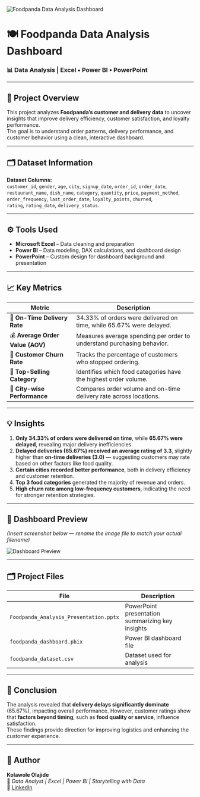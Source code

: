 ![Foodpanda Data Analysis Dashboard](Images/github_banner.png)

# 🍽️ Foodpanda Data Analysis Dashboard

### 📊 Data Analysis | Excel • Power BI • PowerPoint

---

## 🧠 Project Overview

This project analyzes **Foodpanda’s customer and delivery data** to uncover insights that improve delivery efficiency, customer satisfaction, and loyalty performance.  
The goal is to understand order patterns, delivery performance, and customer behavior using a clean, interactive dashboard.

---

## 🗂️ Dataset Information

**Dataset Columns:**  
`customer_id`, `gender`, `age`, `city`, `signup_date`, `order_id`, `order_date`,  
`restaurant_name`, `dish_name`, `category`, `quantity`, `price`, `payment_method`,  
`order_frequency`, `last_order_date`, `loyalty_points`, `churned`,  
`rating`, `rating_date`, `delivery_status`.

---

## ⚙️ Tools Used

- **Microsoft Excel** – Data cleaning and preparation  
- **Power BI** – Data modeling, DAX calculations, and dashboard design  
- **PowerPoint** – Custom design for dashboard background and presentation  

---

## 📈 Key Metrics

| Metric                           | Description                                                            |
| -------------------------------- | ---------------------------------------------------------------------- |
| 🚚 **On-Time Delivery Rate**     | 34.33% of orders were delivered on time, while 65.67% were delayed.    |
| 💰 **Average Order Value (AOV)** | Measures average spending per order to understand purchasing behavior. |
| 👥 **Customer Churn Rate**       | Tracks the percentage of customers who stopped ordering.               |
| 🍔 **Top-Selling Category**      | Identifies which food categories have the highest order volume.        |
| 🌆 **City-wise Performance**     | Compares order volume and on-time delivery rate across locations.      |

---

## 💡 Insights

1. **Only 34.33% of orders were delivered on time**, while **65.67% were delayed**, revealing major delivery inefficiencies.  
2. **Delayed deliveries (65.67%) received an average rating of 3.3**, slightly higher than **on-time deliveries (3.0)** — suggesting customers may rate based on other factors like food quality.  
3. **Certain cities recorded better performance**, both in delivery efficiency and customer retention.  
4. **Top 3 food categories** generated the majority of revenue and orders.  
5. **High churn rate among low-frequency customers**, indicating the need for stronger retention strategies.  

---

## 🧭 Dashboard Preview

*(Insert screenshot below — rename the image file to match your actual filename)*  

![Dashboard Preview](Images/dashboard_screenshot.png)

---

## 🗂️ Project Files

| File                                   | Description                                      |
| -------------------------------------- | ------------------------------------------------ |
| `Foodpanda_Analysis_Presentation.pptx` | PowerPoint presentation summarizing key insights |
| `foodpanda_dashboard.pbix`             | Power BI dashboard file                          |
| `foodpanda_dataset.csv`                | Dataset used for analysis                        |

---

## 🧾 Conclusion

The analysis revealed that **delivery delays significantly dominate** (65.67%), impacting overall performance. However, customer ratings show that **factors beyond timing**, such as **food quality or service**, influence satisfaction.  
These findings provide direction for improving logistics and enhancing the customer experience.

---

## 🙌 Author

**Kolawole Olajide**  
💼 *Data Analyst | Excel | Power BI | Storytelling with Data*  
🔗 [LinkedIn](www.linkedin.com/in/kolawole-olajide)  

